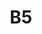 ---
layout: mote
menu: false
title: B5
letter: B
description: Mote B5
permalink: /B5/
prev: B4
next: B6
---